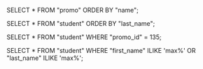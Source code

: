 SELECT * FROM "promo" ORDER BY "name";

SELECT * FROM "student" ORDER BY "last_name";

SELECT * FROM "student" WHERE "promo_id" = 135;

SELECT * FROM "student" WHERE "first_name" ILIKE 'max%' OR "last_name" ILIKE 'max%';